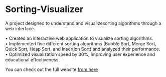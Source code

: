 # Sorting-Visualizer
A project designed to understand and visualizesorting algorithms through a web interface. <br>

• Created an interactive web application to visualize sorting algorithms.<br>
• Implemented five different sorting algorithms (Bubble Sort, Merge Sort, Quick Sort, Heap Sort, and Insertion Sort) and
analyzed their performance.<br>
• Optimized visualization speed by 30%, improving user experience and educational effectiveness.<br>


You can check out the full website [from here](https://sorting-visualizer-sayandeep-phn.netlify.app/)


